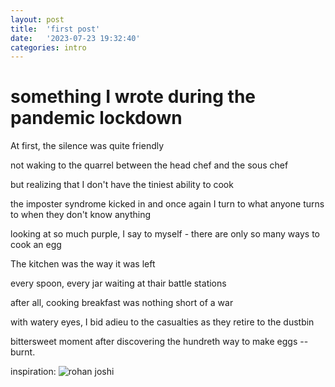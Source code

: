 ```yaml
---
layout: post
title:  'first post'
date:   '2023-07-23 19:32:40'
categories: intro
---
```


# something I wrote during the pandemic lockdown

At first, the silence was quite friendly

not waking to the quarrel between the head chef and the sous chef

but realizing that I don't have the tiniest ability to cook

the imposter syndrome kicked in and once again I turn to what anyone
turns to when they don't know anything

looking at so much purple, I say to myself - there are only so many ways to cook an egg

The kitchen was the way it was left

every spoon, every jar waiting at thair battle stations

after all, cooking breakfast was nothing short of a war

with watery eyes, I bid adieu to the casualties as they retire to the dustbin

bittersweet moment after discovering the hundreth way to make eggs -- burnt.

inspiration: ![rohan joshi](https://www.instagram.com/p/CRibOR2lAO2/)
